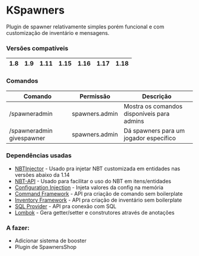 # KSpawners
Plugin de spawner relativamente simples porém funcional e com customização de inventário e mensagens.

### Versões compatíveis
|1.8|1.9|1.11|1.15|1.16|1.17|1.18|
|---|---|----|----|----|----|----|

### Comandos
|Comando|Permissão|Descrição|
|-------|---------|---------|
|/spawneradmin|spawners.admin|Mostra os comandos disponíveis para admins|
|/spawneradmin givespawner|spawners.admin|Dá spawners para um jogador específico|

### Dependências usadas
- [NBTInjector](https://github.com/tr7zw/Item-NBT-API) - Usado pra injetar NBT customizada em entidades nas versões abaixo da 1.14
- [NBT-API](https://github.com/tr7zw/Item-NBT-API) - Usado para facilitar o uso do NBT em itens/entidades
- [Configuration Injection](https://github.com/HenryFabio/configuration-injector) - Injeta valores da config na memória
- [Command Framework](https://github.com/saiintbrisson/command-framework) - API pra criação de comando sem boilerplate
- [Inventory Framework](https://github.com/DevNatan/inventory-framework) - API pra criação de inventário sem boilerplate
- [SQL Provider](https://github.com/Jaoow/sql-provider) - API pra conexão com SQL
- [Lombok](https://github.com/projectlombok/lombok) - Gera getter/setter e construtores através de anotações

### A fazer:
- Adicionar sistema de booster
- Plugin de SpawnersShop
